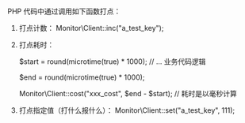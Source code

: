 #
PHP 代码中通过调用如下函数打点：

1. 打点计数：
    Monitor\Client::inc("a_test_key");
    
2. 打点耗时：

    $start = round(microtime(true) * 1000);
    // ... 业务代码逻辑
    
    $end = round(microtime(true) * 1000);
    
    Monitor\Client::cost("xxx_cost", $end - $start); // 耗时是以毫秒计算
    
3. 打点指定值（打什么报什么）：
    Monitor\Client::set("a_test_key", 111);
